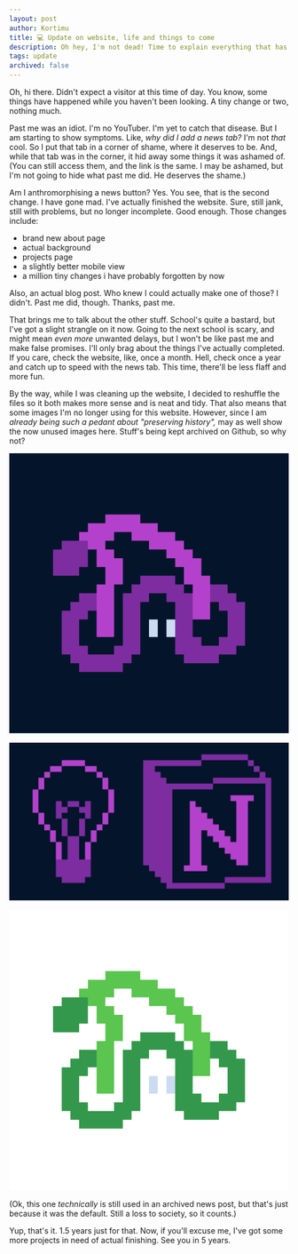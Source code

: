 ```yaml
---
layout: post
author: Kortimu
title: 💻 Update on website, life and things to come
description: Oh hey, I'm not dead! Time to explain everything that has changed, and will change.
tags: update
archived: false
---
```


Oh, hi there. Didn't expect a visitor at this time of day. You know, some things have happened while you haven't been looking. A tiny change or two, nothing much.

Past me was an idiot. I'm no YouTuber. I'm yet to catch that disease. But I am starting to show symptoms. Like, *why did I add a news tab?* I'm not *that* cool. So I put that tab in a corner of shame, where it deserves to be. And, while that tab was in the corner, it hid away some things it was ashamed of. (You can still access them, and the link is the same. I may be ashamed, but I'm not going to hide what past me did. He deserves the shame.)

Am I anthromorphising a news button? Yes. You see, that is the second change. I have gone mad. I've actually finished the website. Sure, still jank, still with problems, but no longer incomplete. Good enough. Those changes include:
- brand new about page
- actual background
- projects page
- a slightly better mobile view
- a million tiny changes i have probably forgotten by now

Also, an actual blog post. Who knew I could actually make one of those? I didn't. Past me did, though. Thanks, past me.

That brings me to talk about the other stuff. School's quite a bastard, but I've got a slight strangle on it now. Going to the next school is scary, and might mean *even more* unwanted delays, but I won't be like past me and make false promises. I'll only brag about the things I've actually completed. If you care, check the website, like, once a month. Hell, check once a year and catch up to speed with the news tab. This time, there'll be less flaff and more fun.

By the way, while I was cleaning up the website, I decided to reshuffle the files so it both makes more sense and is neat and tidy. That also means that some images I'm no longer using for this website. However, since I am *already being such a pedant about "preserving history",* may as well show the now unused images here. Stuff's being kept archived on Github, so why not?

![](https://raw.githubusercontent.com/Kortimu/kortimu.github.io/82370369d1c15b005f0b3c0f0847a12e23f92152/images/kortimup.png)

![](https://raw.githubusercontent.com/Kortimu/kortimu.github.io/82370369d1c15b005f0b3c0f0847a12e23f92152/images/notion-idea.jpg)

![](https://raw.githubusercontent.com/Kortimu/kortimu.github.io/82370369d1c15b005f0b3c0f0847a12e23f92152/images/kortimu.png)

(Ok, this one *technically* is still used in an archived news post, but that's just because it was the default. Still a loss to society, so it counts.)

Yup, that's it. 1.5 years just for that. Now, if you'll excuse me, I've got some more projects in need of actual finishing. See you in 5 years.